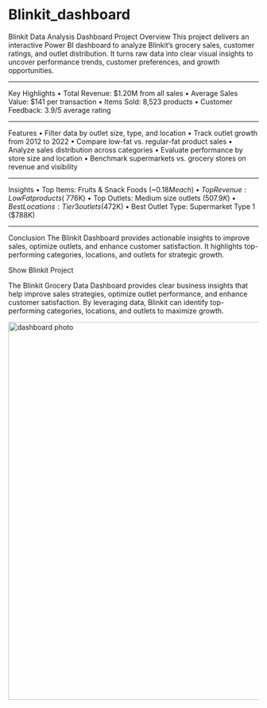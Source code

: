 # Blinkit_dashboard
Blinkit Data Analysis Dashboard
Project Overview
This project delivers an interactive Power BI dashboard to analyze Blinkit’s grocery sales, customer ratings, and outlet distribution.
It turns raw data into clear visual insights to uncover performance trends, customer preferences, and growth opportunities.
________________________________________
Key Highlights
•	Total Revenue: $1.20M from all sales
•	Average Sales Value: $141 per transaction
•	Items Sold: 8,523 products
•	Customer Feedback: 3.9/5 average rating
________________________________________
Features
•	Filter data by outlet size, type, and location
•	Track outlet growth from 2012 to 2022
•	Compare low-fat vs. regular-fat product sales
•	Analyze sales distribution across categories
•	Evaluate performance by store size and location
•	Benchmark supermarkets vs. grocery stores on revenue and visibility
________________________________________
Insights
•	Top Items: Fruits & Snack Foods (~$0.18M each)
•	Top Revenue: Low Fat products (~$776K)
•	Top Outlets: Medium size outlets ($507.9K)
•	Best Locations: Tier 3 outlets ($472K)
•	Best Outlet Type: Supermarket Type 1 ($788K)
________________________________________
Conclusion
The Blinkit Dashboard provides actionable insights to improve sales, optimize outlets, and enhance customer satisfaction.
It highlights top-performing categories, locations, and outlets for strategic growth.

Show Blinkit Project

The Blinkit Grocery Data Dashboard provides clear business insights that help improve sales strategies, optimize outlet performance, and enhance customer satisfaction. By leveraging data, Blinkit can identify top-performing categories, locations, and outlets to maximize growth.

<img width="1502" height="761" alt="dashboard photo" src="https://github.com/user-attachments/assets/778d63d4-d8a7-4116-8fbb-05083dfd4696" />
